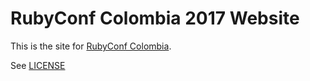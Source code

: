 # RubyConf Colombia 2017 Website

This is the site for [RubyConf Colombia](http://rubyconf.co).

See [LICENSE](https://github.com/RubyConfCo/rubyconf.co/blob/master/LICENSE.md)

